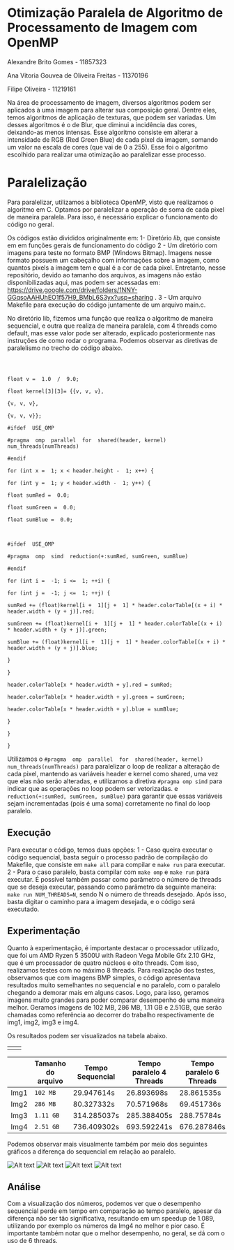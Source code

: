 # Otimização Paralela de Algoritmo de Processamento de Imagem com OpenMP
Alexandre Brito Gomes - 11857323

Ana Vitoria Gouvea de Oliveira Freitas - 11370196

Filipe Oliveira - 11219161

Na área de processamento de imagem, diversos algoritmos podem ser aplicados à uma imagem para alterar sua composição geral. Dentre eles, temos algoritmos de aplicação de texturas, que podem ser variadas. Um desses algoritmos é o de Blur, que diminui a incidência das cores, deixando-as menos intensas. Esse algoritmo consiste em alterar a intensidade de RGB (Red Green Blue) de cada pixel da imagem, somando um valor na escala de cores (que vai de 0 a 255). Esse foi o algoritmo escolhido para realizar uma otimização ao paralelizar esse processo.


# Paralelização

Para paralelizar, utilizamos a biblioteca OpenMP, visto que realizamos o algoritmo em C. Optamos por paralelizar a operação de soma de cada pixel de maneira paralela. Para isso, é necessário explicar o funcionamento do código no geral. 

Os códigos estão divididos originalmente em: 
1- Diretório *lib*, que consiste em em funções gerais de funcionamento do código
2 - Um diretório com imagens para teste no formato BMP (Windows Bitmap). Imagens nesse formato possuem um cabeçalho com informações sobre a imagem, como quantos pixels a imagem tem e qual é a cor de cada pixel.  Entretanto,  nesse repositório, devido ao tamanho dos arquivos, as imagens não estão disponibilizadas aqui, mas podem ser acessadas em:  https://drive.google.com/drive/folders/1NNY-GGqsoAAHUhEO1f57H9_BMbL6S3yx?usp=sharing .
3 - Um arquivo Makefile para execução do código juntamente de um arquivo main.c. 

No diretório lib, fizemos uma função que realiza o algoritmo de maneira sequencial, e outra que realiza de maneira paralela, com 4 threads como default, mas esse valor pode ser alterado, explicado posteriormente nas instruções de como rodar o programa.
Podemos observar as diretivas de paralelismo no  trecho do código abaixo. 

```void  parallelBlurImage(BMP header, int  numThreads){

  

float v =  1.0  /  9.0;

float kernel[3][3]= {{v, v, v},

{v, v, v},

{v, v, v}};

#ifdef  USE_OMP

#pragma  omp  parallel  for  shared(header, kernel) num_threads(numThreads)

#endif

for (int x =  1; x < header.height -  1; x++) {

for (int y =  1; y < header.width -  1; y++) {

float sumRed =  0.0;

float sumGreen =  0.0;

float sumBlue =  0.0;

  

#ifdef  USE_OMP

#pragma  omp  simd  reduction(+:sumRed, sumGreen, sumBlue)

#endif

for (int i =  -1; i <=  1; ++i) {

for (int j =  -1; j <=  1; ++j) {

sumRed += (float)kernel[i +  1][j +  1] * header.colorTable[(x + i) * header.width + (y + j)].red;

sumGreen += (float)kernel[i +  1][j +  1] * header.colorTable[(x + i) * header.width + (y + j)].green;

sumBlue += (float)kernel[i +  1][j +  1] * header.colorTable[(x + i) * header.width + (y + j)].blue;

}

}

header.colorTable[x * header.width + y].red = sumRed;

header.colorTable[x * header.width + y].green = sumGreen;

header.colorTable[x * header.width + y].blue = sumBlue;

}

}

}
```
Utilizamos o `#pragma  omp  parallel  for  shared(header, kernel) num_threads(numThreads)` para paralelizar o loop de realizar a alteração de cada pixel, mantendo as variáveis header e kernel como shared, uma vez que elas não serão alteradas, e utilizamos a diretiva `#pragma omp simd` para indicar que as operações no loop podem ser vetorizadas. e `reduction(+:sumRed, sumGreen, sumBlue)` para garantir que essas variáveis sejam incrementadas (pois é uma soma) corretamente no final do loop paralelo. 

## Execução

Para executar o código, temos duas opções: 
1 - Caso queira executar o código sequencial, basta seguir o processo padrão de compilação do Makefile, que consiste em `make all` para compilar e `make run` para executar. 
2 - Para o  caso paralelo, basta compilar com `make omp` e `make run` para executar. É possível também passar como parâmetro o número de threads que se deseja executar, passando como parâmetro da seguinte maneira: `make run NUM_THREADS=N`, sendo N o número de threads desejado.
 Após isso, basta digitar o caminho para a imagem desejada, e o código será executado. 

## Experimentação

Quanto à experimentação, é importante destacar o processador utilizado, que foi um AMD Ryzen 5 3500U with Radeon Vega Mobile Gfx     2.10 GHz, que  é um processador de quatro núcleos e oito threads. Com isso, realizamos testes com no máximo 8 threads. Para realização dos testes, observamos que com imagens BMP simples, o código apresentava resultados muito semelhantes no sequencial e no paralelo, com o paralelo chegando a demorar mais em alguns casos. Logo, para isso, geramos imagens muito grandes para poder comparar desempenho de uma maneira melhor. Geramos imagens de 102 MB, 286 MB, 1.11 GB e 2.51GB, que serão chamadas como referência ao decorrer do trabalho respectivamente de img1, img2, img3 e img4.  

Os resultados podem ser visualizados na tabela abaixo. 

|  |  |
|--|--|
|  |  |


|                |Tamanho do arquivo                          |Tempo Sequencial| Tempo paralelo 4 Threads |  Tempo paralelo 6 Threads | Tempo paralelo 7 Threads |Tempo paralelo 8 Threads
|--|--|--|--|--|--|--|
|Img1|`102 MB`            |29.947614s|26.893698s|28.861535s|28.096920s|27.222799s
|Img2|`286 MB`|80.327332s|70.571968s|69.451736s|69.309054s|69.738661s
|Img3|`1.11 GB`|314.285037s| 285.388405s| 288.75784s|281.343241s|279.237382s| 
|Img4|`2.51 GB`|736.409302s|693.592241s| 676.287846s| 691.473114s| 680.071006s

Podemos observar mais visualmente também por meio dos seguintes gráficos a diferença do sequencial em relação ao paralelo. 

![Alt text](https://drive.google.com/file/d/1TSApvHOjHB1O0Nl5WCwBisAdBjZlQgZC/view?usp=sharing "Imagem 1")
![Alt text](https://drive.google.com/file/d/1L51JDLKnmMS-hCEsh_xRoSXurNgJLH0X/view?usp=sharing "Imagem 2")
![Alt text](https://drive.google.com/file/d/1GGBpZMxJccagankgQ5IFIH0GX4iIwYsc/view?usp=sharing "Imagem 3")
![Alt text](https://drive.google.com/file/d/1m1H4DhSdzWHra1mNY4NieULFDWyf1E_7/view?usp=sharing "Imagem 4")

## Análise
Com a visualização dos números, podemos ver que o desempenho sequencial perde em tempo em comparação ao tempo paralelo, apesar da diferença não ser tão significativa, resultando em um speedup de 1.089, utilizando por exemplo os números da Img4 no melhor e pior caso. É importante também notar que o melhor desempenho, no geral, se dá com o uso de 6 threads. 
